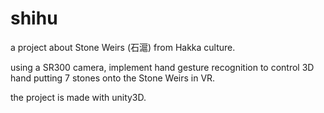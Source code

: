 # shihu
a project about Stone Weirs (石滬) from Hakka culture.

using a SR300 camera, implement hand gesture recognition to control 3D hand putting 7 stones onto the Stone Weirs in VR.

the project is made with unity3D.
